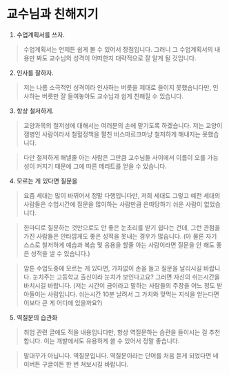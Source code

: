 # 교수님과 친해지기


1. 수업계획서를 쓰자.
> 수업계획서는 언제든 쉽게 볼 수 있어서 장점입니다. 그러니 그 수업계획서의 내용만 봐도 교수님의 성격이 어떠한지 대략적으로 잘 알게 될 것입니다.

2. 인사를 잘하자.
> 저는 나름 소극적인 성격이라 인사하는 버릇을 제대로 들이지 못했습니다만, 인사하는 버릇만 잘 들여놓아도 교수님과 쉽게 친해질 수 있습니다.

3. 항상 철저하게.
> 교양과목의 철저성에 대해서는 여러분의 손에 맡기도록 하겠습니다. 저는 교양이 잼병인 사람이라서 철혈정책을 펼친 비스마르크마냥 철저하게 해내지는 못했습니다.

> 다만 철저하게 해낼줄 아는 사람은 그만큼 교수님들 사이에서 이름이 오를 가능성이 커지기 때문에 그에 따른 메리트를 얻을 수 있습니다.

4. 모르는 게 있다면 질문을
> 요즘 세대는 많이 바뀌어서 정말 다행입니다만, 저희 세대도 그렇고 예전 세대의 사람들은 수업시간에 질문을 많이하는 사람만큼 은따당하기 쉬운 사람이 없었습니다.

> 한마디로 질문하는 것만으로도 안 좋은 눈초리를 받기 쉽다는 건데, 그런 관점을 가진 사람들은 안타깝게도 좋은 성적을 못내는 경우가 많습니다.
(아 물론 자기 스스로 철저하게 예습과 복습 및 응용을 할줄 아는 사람이라면 질문을 안 해도 좋은 성적을 낼 수 있습니다.)

> 암튼 수업도중에 모르는 게 있다면, 가차없이 손을 들고 질문을 날리시길 바랍니다. 눈치주는 고등학교 출신이라 눈치가 보인다고요? 그러면 자신의 쉬는시간을 바치시길 바랍니다.
(저는 시간이 금이라고 말하는 사람들의 주장을 어느 정도 받아들이는 사람입니다. 쉬는시간 10분 날려서 그 가치와 맞먹는 지식을 얻는다면 이보다 큰 게 어디에 있을까요?)

5. 역질문의 습관화
> 취업 관련 글에도 적을 내용입니다만, 항상 역질문하는 습관을 들이시는 걸 추천합니다.
이는 개발에서도 유용하게 쓸 수 있어서 정말 좋습니다.

> 말대꾸가 아닙니다. 역질문입니다. 역질문이라는 단어를 처음 듣게 되었다면 네이버든 구글이든 한 번 쳐보시길 바랍니다.
